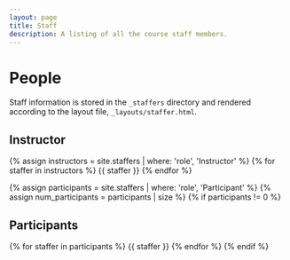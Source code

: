 ```yaml
---
layout: page
title: Staff
description: A listing of all the course staff members.
---
```


# People

Staff information is stored in the `_staffers` directory and rendered according to the layout file, `_layouts/staffer.html`.

## Instructor

{% assign instructors = site.staffers | where: 'role', 'Instructor' %}
{% for staffer in instructors %}
{{ staffer }}
{% endfor %}

{% assign participants = site.staffers | where: 'role', 'Participant' %}
{% assign num_participants = participants | size %}
{% if participants != 0 %}

## Participants

{% for staffer in participants %}
{{ staffer }}
{% endfor %}
{% endif %}

